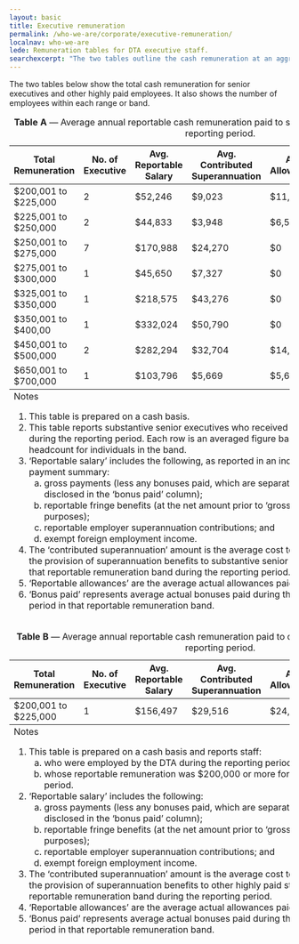 ```yaml
---
layout: basic
title: Executive remuneration
permalink: /who-we-are/corporate/executive-remuneration/
localnav: who-we-are
lede: Remuneration tables for DTA executive staff.
searchexcerpt: "The two tables outline the cash remuneration at an aggregate level, within dollar ranges (or bands) for substantive senior executives and highly paid individuals, and show the numbers of employees within each band."
---
```


The two tables below show the total cash remuneration for senior executives and other highly paid employees. It also shows the number of employees within each range or band.

<div class="horizontal-scroll-table-container">
  <table class="content-table" summary="Table A shows the average annual reportable cash remuneration paid to substantive executives during the reporting period.">
    <caption><strong>Table A</strong> &mdash; Average annual reportable cash remuneration paid to substantive executives during the reporting period.</caption>
    <thead>
      <tr>
        <th scope="col">Total Remuneration</th>
        <th scope="col">No. of Executive</th>
        <th scope="col">Avg. Reportable Salary</th>
        <th scope="col">Avg. Contributed Superannuation</th>
        <th scope="col">Avg. Allowances</th>
        <th scope="col">Avg. Bonus Paid</th>
        <th scope="col">Avg. Total Remuneration</th>
      </tr>
    </thead>
    <tbody>
      <tr>
        <td>$200,001 to $225,000</td>
        <td>2</td>
        <td>$52,246</td>
        <td>$9,023</td>
        <td>$11,747</td>
        <td>$0</td>
        <td>$73,016</td>
      </tr>
      <tr>
        <td>$225,001 to $250,000</td>
        <td>2</td>
        <td>$44,833</td>
        <td>$3,948</td>
        <td>$6,517</td>
        <td>$0</td>
        <td>$55,298</td>
      </tr>
      <tr>
        <td>$250,001 to $275,000</td>
        <td>7</td>
        <td>$170,988</td>
        <td>$24,270</td>
        <td>$0</td>
        <td>$0</td>
        <td>$195,258</td>
      </tr>
      <tr>
        <td>$275,001 to $300,000</td>
        <td>1</td>
        <td>$45,650</td>
        <td>$7,327</td>
        <td>$0</td>
        <td>$0</td>
        <td>$52,977</td>
      </tr>
      <tr>
        <td>$325,001 to $350,000</td>
        <td>1</td>
        <td>$218,575</td>
        <td>$43,276</td>
        <td>$0</td>
        <td>$0</td>
        <td>$261,851</td>
      </tr>
      <tr>
        <td>$350,001 to $400,00</td>
        <td>1</td>
        <td>$332,024</td>
        <td>$50,790</td>
        <td>$0</td>
        <td>$0</td>
        <td>$382,814</td>
      </tr>
      <tr>
        <td>$450,001 to $500,000</td>
        <td>2</td>
        <td>$282,294</td>
        <td>$32,704</td>
        <td>$14,170</td>
        <td>$0</td>
        <td>$329,168</td>
      </tr>
      <tr>
        <td>$650,001 to $700,000</td>
        <td>1</td>
        <td>$103,796</td>
        <td>$5,669</td>
        <td>$5,687</td>
        <td>$0</td>
        <td>$115,152</td>
      </tr>
    </tbody>
    <tfoot>
      <tr>
        <td colspan="6">Notes
          <ol>
            <li>This table is prepared on a cash basis.</li>
            <li>This table reports substantive senior executives who received remuneration during the reporting period. Each row is an averaged figure based on headcount for individuals in the band.</li>
            <li>‘Reportable salary’ includes the following, as reported in an individual’s payment summary:
              <ol type='a'>
                <li>gross payments (less any bonuses paid, which are separated out and disclosed in the ‘bonus paid’ column);</li>
                <li>reportable fringe benefits (at the net amount prior to ‘grossing up’ for tax purposes);</li>
                <li>reportable employer superannuation contributions; and</li>
                <li>exempt foreign employment income.</li>
              </ol>
            </li>
            <li>The ‘contributed superannuation’ amount is the average cost to the DTA for the provision of superannuation benefits to substantive senior executives in that reportable remuneration band during the reporting period.</li>
            <li>‘Reportable allowances’ are the average actual allowances paid.</li>
            <li>‘Bonus paid’ represents average actual bonuses paid during the reporting period in that reportable remuneration band.</li>
          </ol>
        </td>
      </tr>
    </tfoot>
  </table>
</div>



<div class="horizontal-scroll-table-container">
  <table class="content-table" summary="Table B shows the average annual reportable cash remuneration paid to other highly paid staff during the reporting period.">
    <caption><strong>Table B</strong> &mdash; Average annual reportable cash remuneration paid to other highly paid staff during the reporting period.</caption>
    <thead>
      <tr>
        <th scope="col">Total Remuneration</th>
        <th scope="col">No. of Executive</th>
        <th scope="col">Avg. Reportable Salary</th>
        <th scope="col">Avg. Contributed Superannuation</th>
        <th scope="col">Avg. Allowances</th>
        <th scope="col">Avg. Bonus Paid</th>
        <th scope="col">Avg. Total Remuneration</th>
      </tr>
    </thead>
    <tbody>
      <tr>
        <td>$200,001 to $225,000</td>
        <td>1</td>
        <td>$156,497</td>
        <td>$29,516</td>
        <td>$24,920</td>
        <td>$0</td>
        <td>$210,933</td>
      </tr>
    </tbody>
    <tfoot>
      <tr>
        <td colspan="6">Notes
          <ol>
            <li>This table is prepared on a cash basis and reports staff:
              <ol type='a'>
                <li>who were employed by the DTA during the reporting period; and</li>
                <li>whose reportable remuneration was $200,000 or more for the reporting period.</li>
              </ol>
            </li>
            <li>‘Reportable salary’ includes the following:
              <ol type='a'>
                <li>gross payments (less any bonuses paid, which are separated out and disclosed in the ‘bonus paid’ column);</li>
                <li>reportable fringe benefits (at the net amount prior to ‘grossing up’ for tax purposes);</li>
                <li>reportable employer superannuation contributions; and</li>
                <li>exempt foreign employment income.</li>
              </ol>
            </li>
            <li>The ‘contributed superannuation’ amount is the average cost to the DTA for the provision of superannuation benefits to other highly paid staff in that reportable remuneration band during the reporting period.</li>
            <li>‘Reportable allowances’ are the average actual allowances paid.</li>
            <li>‘Bonus paid’ represents average actual bonuses paid during the reporting period in that reportable remuneration band.</li>
          </ol>
        </td>
      </tr>
    </tfoot>
  </table>
</div>
